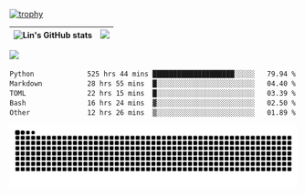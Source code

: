 [![trophy](https://github-profile-trophy.vercel.app/?username=ocss884&column=7)](https://github.com/ocss884)

| ![Lin's GitHub stats](https://github-readme-stats.vercel.app/api?username=ocss884&show_icons=true&hide_border=True&count_private=true) | ![](https://github-readme-streak-stats.herokuapp.com?user=ocss884&hide_border=true&date_format=M%20j%5B%2C%20Y%5D&ring=7EDDCF&fire=7EDDCF") |
| ------------------------------------------------------------ | ------------------------------------------------------------ |

![](https://komarev.com/ghpvc/?username=ocss884&color=brightgreen)

<!--START_SECTION:waka-->

```txt
Python             525 hrs 44 mins ████████████████████░░░░░   79.94 %
Markdown           28 hrs 55 mins  █░░░░░░░░░░░░░░░░░░░░░░░░   04.40 %
TOML               22 hrs 15 mins  █░░░░░░░░░░░░░░░░░░░░░░░░   03.39 %
Bash               16 hrs 24 mins  ▓░░░░░░░░░░░░░░░░░░░░░░░░   02.50 %
Other              12 hrs 26 mins  ▒░░░░░░░░░░░░░░░░░░░░░░░░   01.89 %
```

<!--END_SECTION:waka-->

<p align="center">
   <img src="https://github.com/ocss884/ocss884/blob/output/github-snake.svg" alt="snake">
</p>
